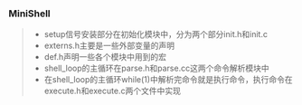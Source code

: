 ### MiniShell


> - setup信号安装部分在初始化模块中，分为两个部分init.h和init.c
> - externs.h主要是一些外部变量的声明
> - def.h声明一些各个模块中用到的宏
> - shell_loop的主循环在parse.h和parse.cc这两个命令解析模块中
> - 在shell_loop的主循环while(1)中解析完命令就是执行命令，执行命令在execute.h和execute.c两个文件中实现
